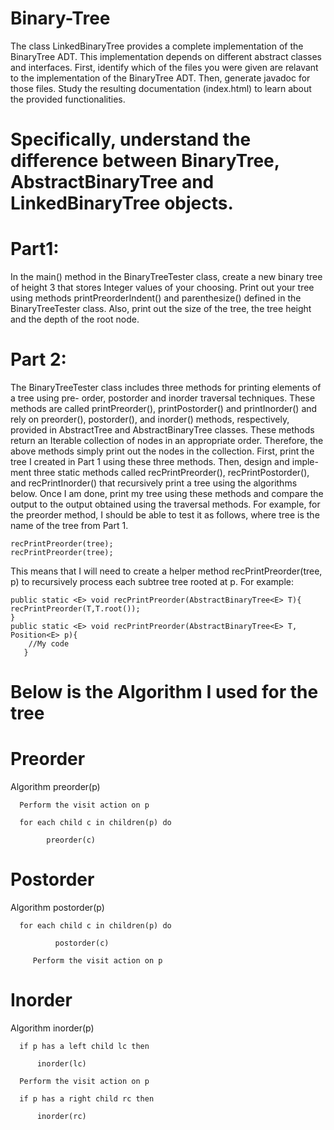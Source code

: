 # Binary-Tree
The class LinkedBinaryTree provides a complete implementation of the BinaryTree ADT. This implementation depends on different abstract classes and interfaces. First, identify which of the files you were given are relavant to the implementation of the BinaryTree ADT. Then, generate javadoc for those files. Study the resulting documentation (index.html) to learn about the provided functionalities. 
# Specifically, understand the difference between BinaryTree, AbstractBinaryTree and LinkedBinaryTree objects.

# Part1:
In the main() method in the BinaryTreeTester class, create a new binary tree of height 3 that stores Integer values of your choosing. Print out your tree using methods printPreorderIndent() and parenthesize() defined in the BinaryTreeTester class. Also, print out the size of the tree, the tree height and the depth of the root node.

# Part 2:
The BinaryTreeTester class includes three methods for printing elements of a tree using pre- order, postorder and inorder traversal techniques. These methods are called printPreorder(), printPostorder() and printInorder() and rely on preorder(), postorder(), and inorder() methods, respectively, provided in AbstractTree and AbstractBinaryTree classes. These methods return an Iterable collection of nodes in an appropriate order. Therefore, the above methods simply print out the nodes in the collection.
First, print the tree I created in Part 1 using these three methods. Then, design and imple- ment three static methods called recPrintPreorder(), recPrintPostorder(), and recPrintInorder() that recursively print a tree using the algorithms below.
Once I am done, print my tree using these methods and compare the output to the output obtained using the traversal methods. For example, for the preorder method, I should be able to test it as follows, where tree is the name of the tree from Part 1.

    recPrintPreorder(tree);
    recPrintPreorder(tree);
This means that I will need to create a helper method recPrintPreorder(tree, p) to recursively process each subtree tree rooted at p. For example:

    public static <E> void recPrintPreorder(AbstractBinaryTree<E> T){ recPrintPreorder(T,T.root());
    }
    public static <E> void recPrintPreorder(AbstractBinaryTree<E> T, Position<E> p){
        //My code
       }
  
# Below is the Algorithm I used for the tree

# Preorder
  Algorithm preorder(p)
  
      Perform the visit action on p
      
      for each child c in children(p) do 
      
            preorder(c)
            
# Postorder

  Algorithm postorder(p)
  
      for each child c in children(p) do 
      
              postorder(c)
              
         Perform the visit action on p
         
# Inorder
   Algorithm inorder(p)
   
      if p has a left child lc then 
      
          inorder(lc)
          
      Perform the visit action on p 
      
      if p has a right child rc then 
      
          inorder(rc)

